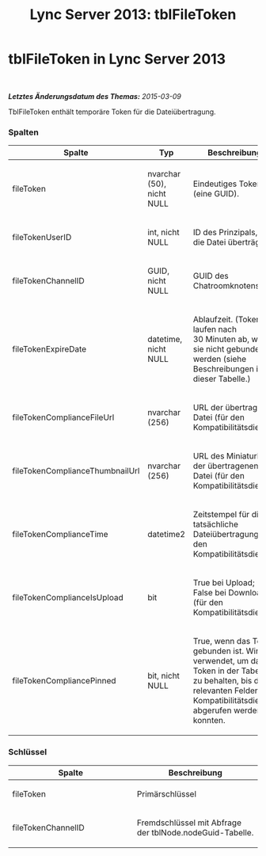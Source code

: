 ﻿---
title: 'Lync Server 2013: tblFileToken'
TOCTitle: tblFileToken
ms:assetid: 49e7dd79-1607-443c-818a-88c160e4ed06
ms:mtpsurl: https://technet.microsoft.com/de-de/library/Gg558646(v=OCS.15)
ms:contentKeyID: 49293912
ms.date: 05/19/2016
mtps_version: v=OCS.15
ms.translationtype: HT
---

# tblFileToken in Lync Server 2013

 

_**Letztes Änderungsdatum des Themas:** 2015-03-09_

TblFileToken enthält temporäre Token für die Dateiübertragung.

### Spalten

<table>
<colgroup>
<col style="width: 33%" />
<col style="width: 33%" />
<col style="width: 33%" />
</colgroup>
<thead>
<tr class="header">
<th>Spalte</th>
<th>Typ</th>
<th>Beschreibung</th>
</tr>
</thead>
<tbody>
<tr class="odd">
<td><p>fileToken</p></td>
<td><p>nvarchar (50), nicht NULL</p></td>
<td><p>Eindeutiges Token (eine GUID).</p></td>
</tr>
<tr class="even">
<td><p>fileTokenUserID</p></td>
<td><p>int, nicht NULL</p></td>
<td><p>ID des Prinzipals, der die Datei überträgt.</p></td>
</tr>
<tr class="odd">
<td><p>fileTokenChannelID</p></td>
<td><p>GUID, nicht NULL</p></td>
<td><p>GUID des Chatroomknotens.</p></td>
</tr>
<tr class="even">
<td><p>fileTokenExpireDate</p></td>
<td><p>datetime, nicht NULL</p></td>
<td><p>Ablaufzeit. (Token laufen nach 30 Minuten ab, wenn sie nicht gebunden werden (siehe Beschreibungen in dieser Tabelle.)</p></td>
</tr>
<tr class="odd">
<td><p>fileTokenComplianceFileUrl</p></td>
<td><p>nvarchar (256)</p></td>
<td><p>URL der übertragenen Datei (für den Kompatibilitätsdienst).</p></td>
</tr>
<tr class="even">
<td><p>fileTokenComplianceThumbnailUrl</p></td>
<td><p>nvarchar (256)</p></td>
<td><p>URL des Miniaturbilds der übertragenen Datei (für den Kompatibilitätsdienst).</p></td>
</tr>
<tr class="odd">
<td><p>fileTokenComplianceTime</p></td>
<td><p>datetime2</p></td>
<td><p>Zeitstempel für die tatsächliche Dateiübertragung (für den Kompatibilitätsdienst).</p></td>
</tr>
<tr class="even">
<td><p>fileTokenComplianceIsUpload</p></td>
<td><p>bit</p></td>
<td><p>True bei Upload; False bei Download (für den Kompatibilitätsdienst).</p></td>
</tr>
<tr class="odd">
<td><p>fileTokenCompliancePinned</p></td>
<td><p>bit, nicht NULL</p></td>
<td><p>True, wenn das Token gebunden ist. Wird verwendet, um das Token in der Tabelle zu behalten, bis die relevanten Felder vom Kompatibilitätsdienst abgerufen werden konnten.</p></td>
</tr>
</tbody>
</table>


### Schlüssel

<table>
<colgroup>
<col style="width: 50%" />
<col style="width: 50%" />
</colgroup>
<thead>
<tr class="header">
<th>Spalte</th>
<th>Beschreibung</th>
</tr>
</thead>
<tbody>
<tr class="odd">
<td><p>fileToken</p></td>
<td><p>Primärschlüssel</p></td>
</tr>
<tr class="even">
<td><p>fileTokenChannelID</p></td>
<td><p>Fremdschlüssel mit Abfrage der tblNode.nodeGuid-Tabelle.</p></td>
</tr>
</tbody>
</table>

